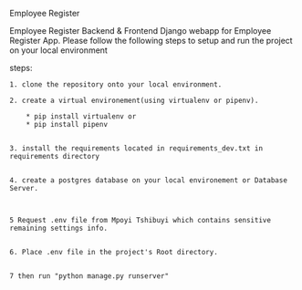 Employee Register


Employee Register Backend & Frontend Django webapp for Employee Register App.
Please follow the following steps to setup and run the project on your local environment


steps:

    1. clone the repository onto your local environment.

    2. create a virtual environement(using virtualenv or pipenv).

        * pip install virtualenv or 
        * pip install pipenv


    3. install the requirements located in requirements_dev.txt in requirements directory


    4. create a postgres database on your local environement or Database Server.

       

    5 Request .env file from Mpoyi Tshibuyi which contains sensitive remaining settings info.


    6. Place .env file in the project's Root directory.


    7 then run "python manage.py runserver"


